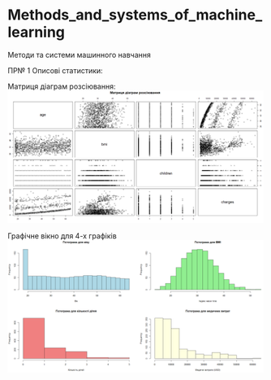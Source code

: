 # Methods_and_systems_of_machine_learning
Методи та системи машинного навчання

ПР№ 1 Описові статистики:

Матриця діаграм розсіювання:
![Матриця діаграм розсіювання](https://github.com/inaprel3/Methods_and_systems_of_machine_learning/blob/main/1_Matrix_of_scatter_plots.png)

Графічне вікно для 4-х графіків
![Графічне вікно для 4-х графіків](https://github.com/inaprel3/Methods_and_systems_of_machine_learning/blob/main/1_Graphics_window_for_4_graphs.png)
